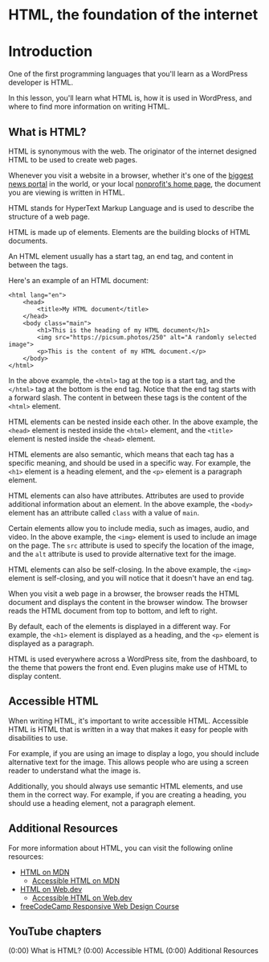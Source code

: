 # HTML, the foundation of the internet

# Introduction

One of the first programming languages that you'll learn as a WordPress developer is HTML. 

In this lesson, you'll learn what HTML is, how it is used in WordPress, and where to find more information on writing HTML.

## What is HTML?

HTML is synonymous with the web. The originator of the internet designed HTML to be used to create web pages. 

Whenever you visit a website in a browser, whether it's one of the [biggest news portal](https://wordpress.org/showcase/time-com/) in the world, or your local [nonprofit's home page](https://wordpress.org/showcase/helpcode/), the document you are viewing is written in HTML. 

HTML stands for HyperText Markup Language and is used to describe the structure of a web page. 

HTML is made up of elements. Elements are the building blocks of HTML documents.

An HTML element usually has a start tag, an end tag, and content in between the tags.

Here's an example of an HTML document:

```
<html lang="en">
    <head>
        <title>My HTML document</title>
    </head>
    <body class="main">
        <h1>This is the heading of my HTML document</h1>
        <img src="https://picsum.photos/250" alt="A randomly selected image">
        <p>This is the content of my HTML document.</p>
    </body>
</html>
``` 

In the above example, the `<html>` tag at the top is a start tag, and the `</html>` tag at the bottom is the end tag. Notice that the end tag starts with a forward slash. The content in between these tags is the content of the `<html>` element.

HTML elements can be nested inside each other. In the above example, the `<head>` element is nested inside the `<html>` element, and the `<title>` element is nested inside the `<head>` element.

HTML elements are also semantic, which means that each tag has a specific meaning, and should be used in a specific way. For example, the `<h1>` element is a heading element, and the `<p>` element is a paragraph element. 

HTML elements can also have attributes. Attributes are used to provide additional information about an element. In the above example, the `<body>` element has an attribute called `class` with a value of `main`.

Certain elements allow you to include media, such as images, audio, and video. In the above example, the `<img>` element is used to include an image on the page. The `src` attribute is used to specify the location of the image, and the `alt` attribute is used to provide alternative text for the image.

HTML elements can also be self-closing. In the above example, the `<img>` element is self-closing, and you will notice that it doesn't have an end tag. 

When you visit a web page in a browser, the browser reads the HTML document and displays the content in the browser window. The browser reads the HTML document from top to bottom, and left to right.

By default, each of the elements is displayed in a different way. For example, the `<h1>` element is displayed as a heading, and the `<p>` element is displayed as a paragraph.

HTML is used everywhere across a WordPress site, from the dashboard, to the theme that powers the front end. Even plugins make use of HTML to display content. 

## Accessible HTML

When writing HTML, it's important to write accessible HTML. Accessible HTML is HTML that is written in a way that makes it easy for people with disabilities to use.

For example, if you are using an image to display a logo, you should include alternative text for the image. This allows people who are using a screen reader to understand what the image is.

Additionally, you should always use semantic HTML elements, and use them in the correct way. For example, if you are creating a heading, you should use a heading element, not a paragraph element.

## Additional Resources

For more information about HTML, you can visit the following online resources:

- [HTML on MDN](https://developer.mozilla.org/en-US/docs/Web/HTML)
    - [Accessible HTML on MDN](https://developer.mozilla.org/en-US/docs/Learn/Accessibility/HTML)
- [HTML on Web.dev](https://web.dev/learn/html)
    - [Accessible HTML on Web.dev](https://web.dev/learn/accessibility)
- [freeCodeCamp Responsive Web Design Course](https://www.freecodecamp.org/learn/2022/responsive-web-design/)

## YouTube chapters

(0:00) What is HTML?
(0:00) Accessible HTML
(0:00) Additional Resources